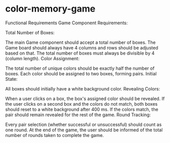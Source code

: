 # color-memory-game
Functional Requirements
Game Component Requirements:

Total Number of Boxes:

The main Game component should accept a total number of boxes.
The Game board should always have 4 columns and rows should be adjusted based on that.
The total number of boxes must always be divisible by 4 (column length).
Color Assignment:

The total number of unique colors should be exactly half the number of boxes.
Each color should be assigned to two boxes, forming pairs.
Initial State:

All boxes should initially have a white background color.
Revealing Colors:

When a user clicks on a box, the box's assigned color should be revealed.
If the user clicks on a second box and the colors do not match, both boxes should reset to a white background after 400 ms.
If the colors match, the pair should remain revealed for the rest of the game.
Round Tracking:

Every pair selection (whether successful or unsuccessful) should count as one round.
At the end of the game, the user should be informed of the total number of rounds taken to complete the game.
